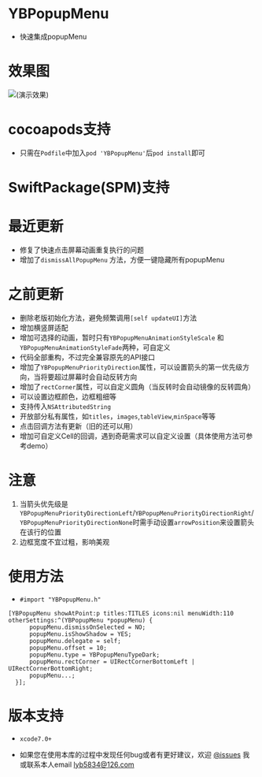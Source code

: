 # YBPopupMenu
 * 快速集成popupMenu

# 效果图
![(演示效果)](https://lyb5834.github.io/Images/YBPopupMenuGif.gif)

# cocoapods支持
  * 只需在`Podfile`中加入`pod 'YBPopupMenu'`后`pod install`即可

# SwiftPackage(SPM)支持

# 最近更新
  * 修复了快速点击屏幕动画重复执行的问题
  * 增加了`dismissAllPopupMenu` 方法，方便一键隐藏所有popupMenu

# 之前更新

  * 删除老版初始化方法，避免频繁调用`[self updateUI]`方法
  * 增加横竖屏适配
  * 增加可选择的动画，暂时只有`YBPopupMenuAnimationStyleScale` 和 `YBPopupMenuAnimationStyleFade`两种，可自定义
  * 代码全部重构，不过完全兼容原先的API接口
  * 增加了`YBPopupMenuPriorityDirection`属性，可以设置箭头的第一优先级方向，当将要超过屏幕时会自动反转方向
  * 增加了`rectCorner`属性，可以自定义圆角（当反转时会自动镜像的反转圆角）
  * 可以设置边框颜色，边框粗细等
  * 支持传入`NSAttributedString`
  * 开放部分私有属性，如`titles`，`images`,`tableView`,`minSpace`等等
  * 点击回调方法有更新（旧的还可以用）
  * 增加可自定义Cell的回调，遇到奇葩需求可以自定义设置（具体使用方法可参考demo）

# 注意
  1. 当箭头优先级是`YBPopupMenuPriorityDirectionLeft`/`YBPopupMenuPriorityDirectionRight`/`YBPopupMenuPriorityDirectionNone`时需手动设置`arrowPosition`来设置箭头在该行的位置
  2. 边框宽度不宜过粗，影响美观

# 使用方法
  * `#import "YBPopupMenu.h"`
  ```
  [YBPopupMenu showAtPoint:p titles:TITLES icons:nil menuWidth:110 otherSettings:^(YBPopupMenu *popupMenu) {
        popupMenu.dismissOnSelected = NO;
        popupMenu.isShowShadow = YES;
        popupMenu.delegate = self;
        popupMenu.offset = 10;
        popupMenu.type = YBPopupMenuTypeDark;
        popupMenu.rectCorner = UIRectCornerBottomLeft | UIRectCornerBottomRight;
        popupMenu...;
    }];
  ```


# 版本支持
  * `xcode7.0+`

  * 如果您在使用本库的过程中发现任何bug或者有更好建议，欢迎 [@issues](https://github.com/lyb5834/YBPopupMenu/issues) 我或联系本人email lyb5834@126.com
